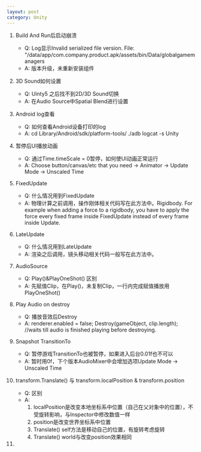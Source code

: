 ```yaml
---
layout: post
category: Unity
---
```


1. Build And Run后启动崩溃
	* Q: Log显示Invalid serialized file version. File: "/data/app/com.company.product.apk/assets/bin/Data/globalgamemanagers
	* A: 版本升级，未重新安装组件

2. 3D Sound如何设置
	* Q: Uinty5 之后找不到2D/3D Sound切换
	* A: 在Audio Source中Spatial Blend进行设置

3. Android log查看
	* Q: 如何查看Android设备打印的log
	* A: cd Library/Android/sdk/platform-tools/
		  ./adb logcat -s Unity
		  
4. 暂停后UI播放动画
	* Q: 通过Time.timeScale = 0暂停，如何使UI动画正常运行
	* A: Choose button/canvas/etc that you need -> Animator -> Update Mode -> Unscaled Time

5. FixedUpdate
	* Q: 什么情况用到FixedUpdate
	* A: 物理计算之前调用，操作刚体相关代码写在此方法中。Rigidbody. For example when adding a force to a rigidbody, you have to apply the force every fixed frame inside FixedUpdate instead of every frame inside Update.

6. LateUpdate
	* Q: 什么情况用到LateUpdate
	* A: 渲染之后调用，镜头移动相关代码一般写在此方法中。
	
7. AudioSource
	* Q: Play()&PlayOneShot() 区别
	* A: 先赋值Clip，在Play()，未复制Clip，一行内完成赋值播放用PlayOneShot()

8. Play Audio on destroy
	* Q: 播放音效后Destroy
	* A: renderer.enabled = false;
 Destroy(gameObject, clip.length); //waits till audio is finished playing before destroying.
 
9. Snapshot TransitionTo
	* Q: 暂停游戏TransitionTo也被暂停，如果进入后台0.01f也不可以
	* A: 暂时用0f，下个版本AudioMixer中会增加选项Update Mode -> Unscaled Time

10. transform.Translate() 与 transform.localPosition & transform.position
	* Q: 区别
	* A: 
		1. localPosition是改变本地坐标系中位置（自己在父对象中的位置），不受旋转影响，与Inspector中修改数值一样
		2. position是改变世界坐标系中位置
		3. Translate() self方法是移动自己的位置，有旋转考虑旋转
		4. Translate() world与改变position效果相同

11. 